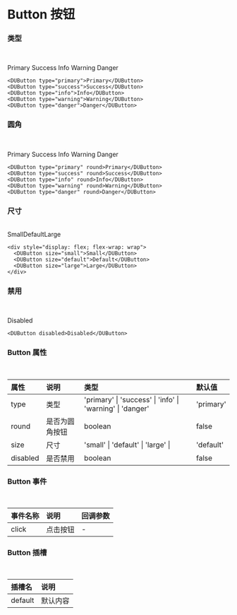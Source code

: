 <script setup>
import DUButton from '../../packages/components/button/src/Index.vue'

const onClick=()=>{
  console.log('okk')
}
</script>

# Button 按钮

### 类型
<br />

<DUButton type="primary">Primary</DUButton>
<DUButton type="success">Success</DUButton>
<DUButton type="info">Info</DUButton>
<DUButton type="warning">Warning</DUButton>
<DUButton type="danger">Danger</DUButton>
```vue
<DUButton type="primary">Primary</DUButton>
<DUButton type="success">Success</DUButton>
<DUButton type="info">Info</DUButton>
<DUButton type="warning">Warning</DUButton>
<DUButton type="danger">Danger</DUButton>
```

### 圆角
<br />

<DUButton type="primary" round>Primary</DUButton>
<DUButton type="success" round>Success</DUButton>
<DUButton type="info" round>Info</DUButton>
<DUButton type="warning" round>Warning</DUButton>
<DUButton type="danger" round>Danger</DUButton>
```vue
<DUButton type="primary" round>Primary</DUButton>
<DUButton type="success" round>Success</DUButton>
<DUButton type="info" round>Info</DUButton>
<DUButton type="warning" round>Warning</DUButton>
<DUButton type="danger" round>Danger</DUButton>
```

### 尺寸
<br />

<div style="display: flex; flex-wrap: wrap">
  <DUButton size="small">Small</DUButton>
  <DUButton size="default">Default</DUButton>
  <DUButton size="large">Large</DUButton>
</div>

```vue
<div style="display: flex; flex-wrap: wrap">
  <DUButton size="small">Small</DUButton>
  <DUButton size="default">Default</DUButton>
  <DUButton size="large">Large</DUButton>
</div>
```

### 禁用
<br />

<DUButton disabled>Disabled</DUButton>
```vue
<DUButton disabled>Disabled</DUButton>
```

### Button 属性
<br />

| 属性 | 说明 | 类型 | 默认值 |
|:-----|:----|:-----|:-------|
| type | 类型 | 'primary' &#124; 'success' &#124; 'info' &#124; 'warning' &#124; 'danger' | 'primary' |
| round | 是否为圆角按钮 | boolean | false |
| size | 尺寸 | 'small' &#124; 'default' &#124; 'large' &#124; | 'default' |
| disabled | 是否禁用 | boolean | false |

### Button 事件
<br />

| 事件名称 | 说明 | 回调参数 |
|:--------|:-----|:--------|
| click | 点击按钮 | - |

### Button 插槽
<br />

| 插槽名 | 说明 |
|:------|:-----|
| default | 默认内容 |
